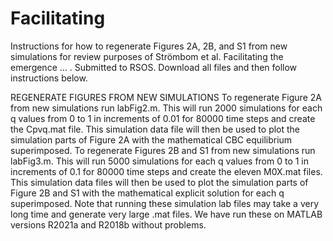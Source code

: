 # Facilitating
Instructions for how to regenerate Figures 2A, 2B, and S1 from new simulations for review purposes of Strömbom et al. Facilitating the emergence … . Submitted to RSOS. Download all files and then follow instructions below.

REGENERATE FIGURES FROM NEW SIMULATIONS 
To regenerate Figure 2A from new simulations run labFig2.m. This will run 2000 simulations for each q values from 0 to 1 in increments of 0.01 for 80000 time steps and create the Cpvq.mat file. This simulation data file will then be used to plot the simulation parts of Figure 2A with the mathematical CBC equilibrium superimposed. 
To regenerate Figures 2B and S1 from new simulations run labFig3.m. This will run 5000 simulations for each q values from 0 to 1 in increments of 0.1 for 80000 time steps and create the eleven M0X.mat files. This simulation data files will then be used to plot the simulation parts of Figure 2B and S1 with the mathematical explicit solution for each q superimposed. 
Note that running these simulation lab files may take a very long time and generate very large .mat files. We have run these on MATLAB versions R2021a and R2018b without problems.
